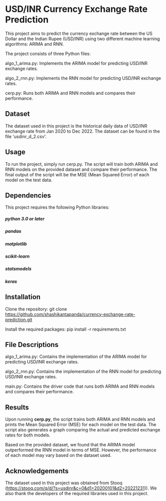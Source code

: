 # USD/INR Currency Exchange Rate Prediction

This project aims to predict the currency exchange rate between the US Dollar and the Indian Rupee (USD/INR) using two different machine learning algorithms: ARIMA and RNN.

The project consists of three Python files:

algo_1_arima.py: Implements the ARIMA model for predicting USD/INR exchange rates.

algo_2_rnn.py: Implements the RNN model for predicting USD/INR exchange rates.

cerp.py: Runs both ARIMA and RNN models and compares their performance.

## Dataset
The dataset used in this project is the historical daily data of USD/INR exchange rate from Jan 2020 to Dec 2022. The dataset can be found in the file 'usdinr_d_2.csv'.

## Usage
To run the project, simply run cerp.py. The script will train both ARIMA and RNN models on the provided dataset and compare their performance. The final output of the script will be the MSE (Mean Squared Error) of each model on the test data.

## Dependencies
This project requires the following Python libraries:

##### python 3.0 or later
##### pandas
##### matplotlib
##### scikit-learn
##### statsmodels
##### keras

## Installation
Clone the repository: git clone https://github.com/shashikantapanda/currency-exchange-rate-prediction.git

Install the required packages: pip install -r requirements.txt

## File Descriptions
algo_1_arima.py: Contains the implementation of the ARIMA model for predicting USD/INR exchange rates.

algo_2_rnn.py: Contains the implementation of the RNN model for predicting USD/INR exchange rates.

main.py: Contains the driver code that runs both ARIMA and RNN models and compares their performance.

## Results
Upon running **cerp.py**, the script trains both ARIMA and RNN models and prints the Mean Squared Error (MSE) for each model on the test data. The script also generates a graph comparing the actual and predicted exchange rates for both models.

Based on the provided dataset, we found that the ARIMA model outperformed the RNN model in terms of MSE. However, the performance of each model may vary based on the dataset used.

## Acknowledgements
The dataset used in this project was obtained from Stooq (https://stooq.com/q/d/?s=usdinr&c=0&d1=20200101&d2=20221231)). We also thank the developers of the required libraries used in this project.
